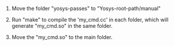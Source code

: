 1. Move the folder "yosys-passes" to "Yosys-root-path/manual"

2. Run "make" to compile the 'my_cmd.cc' in each folder, which will generate "my_cmd.so" in the same folder.

3. Move the "my_cmd.so" to the main folder.